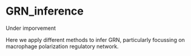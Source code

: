 # GRN_inference
Under imporvement 

Here we apply different methods to infer GRN, particularly focussing on macrophage polarization regulatory network. 
